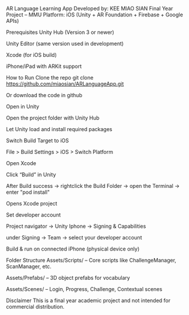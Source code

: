 AR Language Learning App
Developed by: KEE MIAO SIAN
Final Year Project – MMU
Platform: iOS (Unity + AR Foundation + Firebase + Google APIs)

Prerequisites
Unity Hub (Version 3 or newer)

Unity Editor (same version used in development)

Xcode (for iOS build)

iPhone/iPad with ARKit support

How to Run
Clone the repo
git clone https://github.com/miaosian/ARLanguageApp.git

Or download the code in github

Open in Unity

Open the project folder with Unity Hub

Let Unity load and install required packages

Switch Build Target to iOS

File > Build Settings > iOS > Switch Platform

Open Xcode

Click “Build” in Unity 

After Build success -> rightclick the Build Folder -> open the Terminal -> enter "pod install"

Opens Xcode project

Set developer account

Project navigator -> Unity Iphone -> Signing & Capabilities

under Signing -> Team -> select your developer account

Build & run on connected iPhone (physical device only)


Folder Structure
Assets/Scripts/ – Core scripts like ChallengeManager, ScanManager, etc.

Assets/Prefabs/ – 3D object prefabs for vocabulary

Assets/Scenes/ – Login, Progress, Challenge, Contextual scenes

Disclaimer
This is a final year academic project and not intended for commercial distribution.